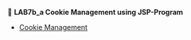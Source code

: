 📌 **LAB7b_a Cookie Management using JSP-Program**


- [Cookie Management](
https://github.com/yoghana0925/AdvancedJava/blob/main/Lab7b_CookieManagement/7b.jpg)
